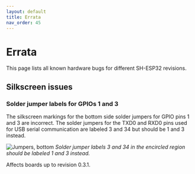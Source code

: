 ```yaml
---
layout: default
title: Errata
nav_order: 45
---
```



# Errata

This page lists all known hardware bugs for different SH-ESP32 revisions.

## Silkscreen issues

### Solder jumper labels for GPIOs 1 and 3 

The silkscreen markings for the bottom side solder jumpers for GPIO pins 1 and 3 are incorrect.
The solder jumpers for the TXD0 and RXD0 pins used for USB serial communication are labeled 3 and 34 but should be 1 and 3 instead.

![Jumpers, bottom]({{site.baseurl}}/media/sh-esp32_r0.3.1_bottom_jumpers_errata_1_3.jpg "SH-ESP32 GPIO 1 and 3 silkscreen errata")
*Solder jumper labels 3 and 34 in the encircled region should be labeled 1 and 3 instead.*

Affects boards up to revision 0.3.1.
